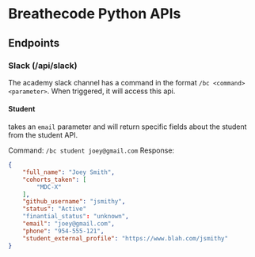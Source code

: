 # Breathecode Python APIs

## Endpoints

### Slack (/api/slack)

The academy slack channel has a command in the format `/bc <command> <parameter>`. When triggered, it will access this api.

#### Student
takes an `email` parameter and will return specific fields about the student from the student API. 

Command: `/bc student joey@gmail.com`
Response:
```json
{
    "full_name": "Joey Smith",
    "cohorts_taken": [
        "MDC-X"
    ],
    "github_username": "jsmithy",
    "status": "Active"
    "finantial_status": "unknown",
    "email": "joey@gmail.com",
    "phone": "954-555-121",
    "student_external_profile": "https://www.blah.com/jsmithy"
}
```
